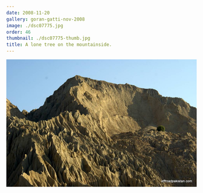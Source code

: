 ```yaml
---
date: 2008-11-20
gallery: goran-gatti-nov-2008
image: ./dsc07775.jpg
order: 46
thumbnail: ./dsc07775-thumb.jpg
title: A lone tree on the mountainside.
---
```


![A lone tree on the mountainside.](./dsc07775.jpg)